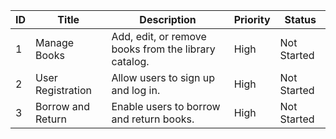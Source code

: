 | ID | Title             | Description                                           | Priority | Status       |
|----|--------------------|-------------------------------------------------------|----------|--------------|
| 1  | Manage Books      | Add, edit, or remove books from the library catalog.   | High     | Not Started  |
| 2  | User Registration | Allow users to sign up and log in.                     | High     | Not Started  |
| 3  | Borrow and Return | Enable users to borrow and return books.               | High     | Not Started  |
